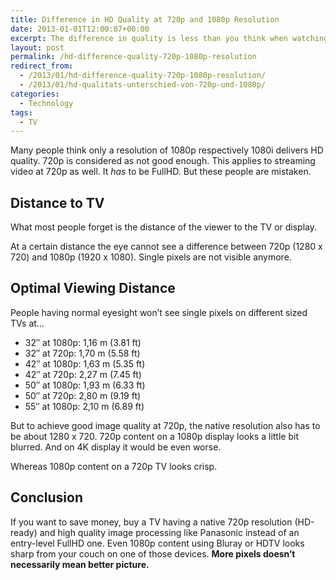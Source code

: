 ```yaml
---
title: Difference in HD Quality at 720p and 1080p Resolution
date: 2013-01-01T12:00:07+00:00
excerpt: The difference in quality is less than you think when watching from the sofa.
layout: post
permalink: /hd-difference-quality-720p-1080p-resolution
redirect_from:
  - /2013/01/hd-difference-quality-720p-1080p-resolution/
  - /2013/01/hd-qualitats-unterschied-von-720p-und-1080p/
categories:
  - Technology
tags:
  - TV
---
```

Many people think only a resolution of 1080p respectively 1080i delivers HD quality. 720p is considered as not good enough. This applies to streaming video at 720p as well. It _has_ to be FullHD. But these people are mistaken.

## Distance to TV

What most people forget is the distance of the viewer to the TV or display.

At a certain distance the eye cannot see a difference between 720p (1280 x 720) and 1080p (1920 x 1080). Single pixels are not visible anymore.

## Optimal Viewing Distance

People having normal eyesight won’t see single pixels on different sized TVs at…

  * 32″ at 1080p: 1,16 m (3.81 ft)
  * 32″ at 720p: 1,70 m (5.58 ft)
  * 42″ at 1080p: 1,63 m (5.35 ft)
  * 42″ at 720p: 2,27 m (7.45 ft)
  * 50″ at 1080p: 1,93 m (6.33 ft)
  * 50″ at 720p: 2,80 m (9.19 ft)
  * 55″ at 1080p: 2,10 m (6.89 ft)

But to achieve good image quality at 720p, the native resolution also has to be about 1280 x 720. 720p content on a 1080p display looks a little bit blurred. And on 4K display it would be even worse.

Whereas 1080p content on a 720p TV looks crisp.

## Conclusion

If you want to save money, buy a TV having a native 720p resolution (HD-ready) and high quality image processing like Panasonic instead of an entry-level FullHD one. Even 1080p content using Bluray or HDTV looks sharp from your couch on one of those devices. **More pixels doesn’t necessarily mean better picture.**